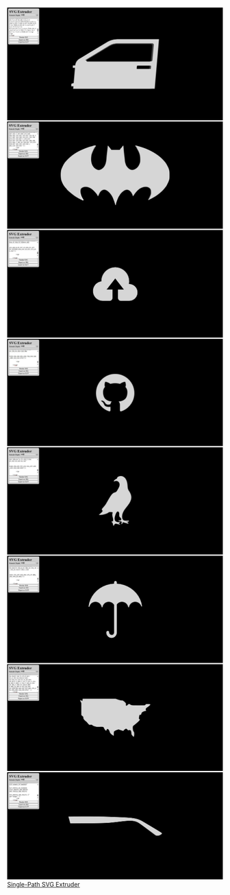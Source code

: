 ![single-path svg extruder](screenshot0.jpg)  <br>
![single-path svg extruder](screenshot1.jpg)  <br>
![single-path svg extruder](screenshot2.jpg)  <br>
![single-path svg extruder](screenshot3.jpg)  <br>
![single-path svg extruder](screenshot4.jpg)  <br>
![single-path svg extruder](screenshot5.jpg)  <br>
![single-path svg extruder](screenshot6.jpg)  <br>
![single-path svg extruder](screenshot7.jpg)  <br>
[Single-Path SVG Extruder ](https://codepen.io/Data-Bee38/full/XJrZOjZ)
